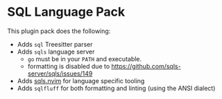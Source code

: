 # SQL Language Pack

This plugin pack does the following:

- Adds `sql` Treesitter parser
- Adds `sqls` language server
    - `go` must be in your `PATH` and executable.
    - formatting is disabled due to https://github.com/sqls-server/sqls/issues/149
- Adds [sqls.nvim](https://github.com/nanotee/sqls.nvim) for language specific tooling
- Adds `sqlfluff` for both formatting and linting (using the ANSI dialect)

<!-- vim: set ft=markdown: -->